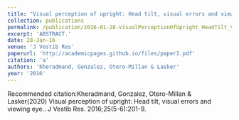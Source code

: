```yaml
---
title: "Visual perception of upright: Head tilt, visual errors and viewing eye."
collection: publications
permalink: /publication/2016-01-28-VisualPerceptionOfUpright_HeadTilt_VisualErrorsAndViewingEye_
excerpt: 'ABSTRACT.'
date: 28-Jan-16
venue: 'J Vestib Res'
paperurl: 'http://academicpages.github.io/files/paper1.pdf'
citation: 'a'
authors: 'Kheradmand, Gonzalez, Otero-Millan & Lasker'
year: '2016'
---
```



Recommended citation:Kheradmand, Gonzalez, Otero-Millan & Lasker(2020) Visual perception of upright: Head tilt, visual errors and viewing eye.. J Vestib Res. 2016;25(5-6):201-9. 
